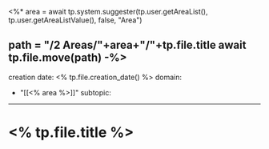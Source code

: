 <%*
area = await tp.system.suggester(tp.user.getAreaList(), tp.user.getAreaListValue(), false, "Area")

path = "/2 Areas/"+area+"/"+tp.file.title
await tp.file.move(path)
-%>
---
creation date: <% tp.file.creation_date() %>
domain: 
  - "[[<% area %>]]"
subtopic: 
---
# <% tp.file.title %>
